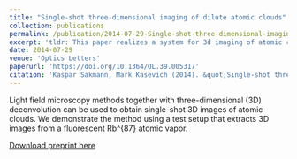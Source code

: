 ```yaml
---
title: "Single-shot three-dimensional imaging of dilute atomic clouds"
collection: publications
permalink: /publication/2014-07-29-Single-shot-three-dimensional-imaging
excerpt: 'tldr: This paper realizes a system for 3d imaging of atomic clouds using a single photograph.'
date: 2014-07-29
venue: 'Optics Letters'
paperurl: 'https://doi.org/10.1364/OL.39.005317'
citation: 'Kaspar Sakmann, Mark Kasevich (2014). &quot;Single-shot three-dimensional imaging of dilute atomic clouds &quot; <i>Optics Letters</i> 18, 5317, Jul 2014.'
---
```

Light field microscopy methods together with three-dimensional (3D) deconvolution can be used to obtain single-shot
3D images of atomic clouds. We demonstrate the method using a test setup that extracts
3D images from a fluorescent Rb^{87} atomic vapor.

[Download preprint here](https://arxiv.org/abs/1405.3598)

